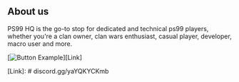 ## About us
PS99 HQ is the go-to stop for dedicated and technical ps99 players, whether you're a clan owner, clan wars enthusiast, casual player, developer, macro user and more.

[![Button Example]][Link]

<!----------------------------------------------------------------------------->

[Link]: # discord.gg/yaYQKYCKmb

<!---------------------------------[ Buttons ]--------------------------------->

[Button Example]: https://img.shields.io/badge/Title-37a779?style=for-the-badge
